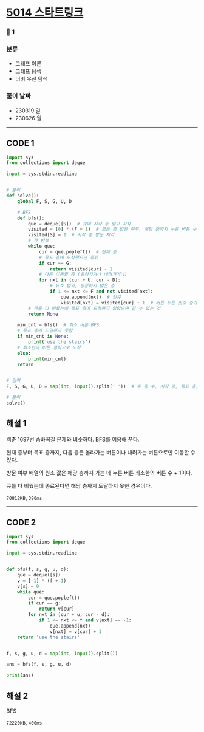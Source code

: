 # [5014 스타트링크](https://www.acmicpc.net/problem/5014)

### 🥈 1

### 분류

- 그래프 이론
- 그래프 탐색
- 너비 우선 탐색

### 풀이 날짜

- 230319 일
- 230626 월

---

## CODE 1

```python
import sys
from collections import deque

input = sys.stdin.readline


# 풀이
def solve():
    global F, S, G, U, D

    # BFS
    def bfs():
        que = deque([S])  # 큐에 시작 층 넣고 시작
        visited = [0] * (F + 1)  # 모든 층 방문 여부, 해당 층까지 누른 버튼 수 + 1
        visited[S] = 1  # 시작 층 방문 처리
        # 큐 반복
        while que:
            cur = que.popleft()  # 현재 층
            # 목표 층에 도착했으면 종료
            if cur == G:
                return visited[cur] - 1
            # 다음 이동할 층 (올라가거나 내려가거나)
            for nxt in (cur + U, cur - D):
                # 유효 범위, 방문하지 않은 층
                if 1 <= nxt <= F and not visited[nxt]:
                    que.append(nxt)  # 인큐
                    visited[nxt] = visited[cur] + 1  # 버튼 누른 횟수 증가
        # 큐를 다 비웠는데 목표 층에 도착하지 않았으면 갈 수 없는 것
        return None

    min_cnt = bfs()  # 최소 버튼 BFS
    # 목표 층에 도달하지 못함
    if min_cnt is None:
        print('use the stairs')
    # 최소한의 버튼 클릭으로 도착
    else:
        print(min_cnt)
    return


# 입력
F, S, G, U, D = map(int, input().split(' '))  # 총 층 수, 시작 층, 목표 층, 위 버튼, 아래 버튼

# 풀이
solve()

```

## 해설 1

백준 1697번 숨바꼭질 문제와 비슷하다. BFS를 이용해 푼다.

현재 층부터 목표 층까지, 다음 층은 올라가는 버튼이나 내려가는 버튼으로만 이동할 수 있다.

방문 여부 배열의 원소 값은 해당 층까지 가는 데 누른 버튼 최소한의 버튼 수 + 1이다.

큐를 다 비웠는데 종료된다면 해당 층까지 도달하지 못한 경우이다.

`70812KB`, `380ms`

---

## CODE 2

```python
import sys
from collections import deque

input = sys.stdin.readline


def bfs(f, s, g, u, d):
    que = deque([s])
    v = [-1] * (f + 1)
    v[s] = 0
    while que:
        cur = que.popleft()
        if cur == g:
            return v[cur]
        for nxt in (cur + u, cur - d):
            if 1 <= nxt <= f and v[nxt] == -1:
                que.append(nxt)
                v[nxt] = v[cur] + 1
    return 'use the stairs'


f, s, g, u, d = map(int, input().split())

ans = bfs(f, s, g, u, d)

print(ans)

```

## 해설 2

BFS

`72220KB`, `400ms`
